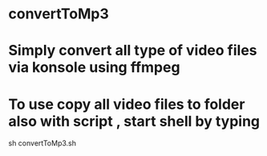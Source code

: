 # convertToMp3

# Simply convert all type of video files via konsole using ffmpeg

# To use copy all video files to folder also with script , start shell by typing
sh convertToMp3.sh 

